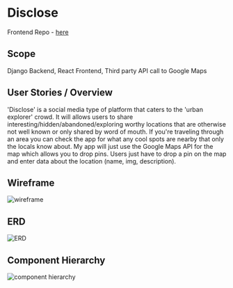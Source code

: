# Disclose
Frontend Repo - [here](https://github.com/JCollinJones25/disclose-react)

## Scope
Django Backend, React Frontend, Third party API call to Google Maps

## User Stories / Overview
'Disclose' is a social media type of platform that caters to the 'urban explorer' crowd. It will allows users to share interesting/hidden/abandoned/exploring worthy locations that are otherwise not well known or only shared by word of mouth. If you're traveling through an area you can check the app for what any cool spots are nearby that only the locals know about. My app will just use the Google Maps API for the map which allows you to drop pins. Users just have to drop a pin on the map and enter data about the location (name, img, description).


## Wireframe
![wireframe](https://github.com/JCollinJones25/capstone-react/blob/main/public/images/wireframe.png?raw=true)


## ERD
![ERD](https://github.com/JCollinJones25/capstone-react/blob/main/public/images/ERD.png?raw=true)


## Component Hierarchy
![component hierarchy](https://github.com/JCollinJones25/capstone-react/blob/main/public/images/comp-hierarchy.png?raw=true)

